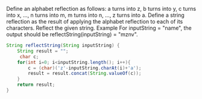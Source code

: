 Define an alphabet reflection as follows: a turns into z, b turns into y, c turns into x, ..., n turns into m, m turns into n, ..., z turns into a.
Define a string reflection as the result of applying the alphabet reflection to each of its characters.
Reflect the given string.
Example
For inputString = "name", the output should be
reflectString(inputString) = "mznv".
```java
String reflectString(String inputString) {
    String result = "";
     char c;    
    for(int i=0; i<inputString.length(); i++){        
        c = (char)('z'-inputString.charAt(i)+'a');        
        result = result.concat(String.valueOf(c)); 
    }
    return result;
}
```